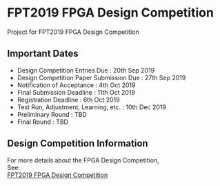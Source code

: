 # FPT2019 FPGA Design Competition

Project for FPT2019 FPGA Design Competition

## Important Dates
- Design Competition Entries Due          : 20th Sep 2019
- Design Competition Paper Submission Due : 27th Sep 2019
- Notification of Acceptance              :  4th Oct 2019
- Final Submission Deadline               : 11th Oct 2019
- Registration Deadline                   :  6th Oct 2019
- Test Run, Adjustment, Learning, etc.    : 10th Dec 2019
- Preliminary Round                       : TBD
- Final Round                             : TBD

## Design Competition Information

For more details about the FPGA Design Competition,  
See:  
[FPT2019 FPGA Design Competition](http://fpt19.tju.edu.cn/Contest/FPT2019_FPGA_Design_Competition.htm)
